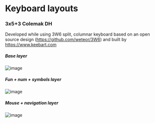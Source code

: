 # Keyboard layouts

### 3x5+3 Colemak DH

Developed while using 3W6 split, columnar keyboard based on an open source design (https://github.com/weteor/3W6) and built by https://www.keebart.com

##### Base layer

![image](https://github.com/user-attachments/assets/9135958b-873c-4ced-8b6c-6eb81d5b6d5e)

##### Fun + num + symbols layer

![image](https://github.com/user-attachments/assets/5ec72e96-ba8c-483d-8e2f-36ac32c951c1)

##### Mouse + navigation layer

![image](https://github.com/user-attachments/assets/60accb7d-ff92-4ba2-9d7b-42d3778f314b)
